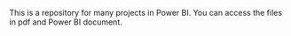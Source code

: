 This is a repository for many projects in Power BI.
You can access the files in pdf and Power BI document.
